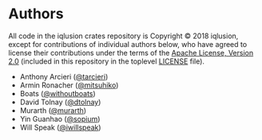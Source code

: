 # Authors

All code in the iqlusion crates repository is Copyright © 2018 iqlusion, except
for contributions of individual authors below, who have agreed to license their
contributions under the terms of the [Apache License, Version 2.0]
(included in this repository in the toplevel [LICENSE] file).

[Apache License, Version 2.0]: https://www.apache.org/licenses/LICENSE-2.0
[LICENSE]: https://github.com/iqlusioninc/crates/blob/master/LICENSE

* Anthony Arcieri ([@tarcieri](https://github.com/tarcieri))
* Armin Ronacher ([@mitsuhiko](https://github.com/mitsuhiko))
* Boats ([@withoutboats](https://github.com/withoutboats))
* David Tolnay ([@dtolnay](https://github.com/dtolnay))
* Murarth ([@murarth](https://github.com/murarth))
* Yin Guanhao ([@sopium](https://github.com/sopium))
* Will Speak ([@iwillspeak](https://github.com/iwillspeak))
